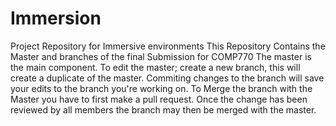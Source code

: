 # Immersion
Project Repository for Immersive environments
This Repository Contains the Master and branches of the final Submission for COMP770
The master is the main component. To edit the master; create a new branch, this will create a duplicate of the master. Commiting changes to the branch will save your edits to the branch you're working on. To Merge the branch with the Master you have to first make a pull request. Once the change has been reviewed by all members the branch may then be merged with the master.
